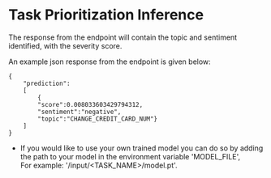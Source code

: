 # Task Prioritization Inference
The response from the endpoint will contain the topic and sentiment identified, with the severity score.

An example json response from the endpoint is given below:
```
{
    "prediction":
    [
        {
        "score":0.008033603429794312,
        "sentiment":"negative",
        "topic":"CHANGE_CREDIT_CARD_NUM"}
    ]
}
```

- If you would like to use your own trained model you can do so by adding the path to your model in the environment variable 'MODEL_FILE',  
For example: '/input/<TASK_NAME>/model.pt'. 